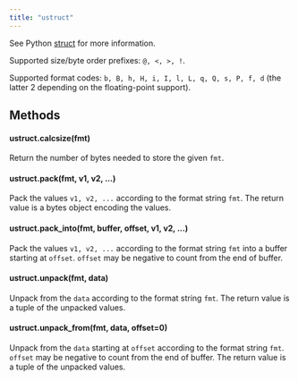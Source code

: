 ```yaml
---
title: "ustruct"
---
```


See Python [struct](https://docs.python.org/3/library/struct.html) for more information.

Supported size/byte order prefixes: `@, <, >, !`.

Supported format codes: `b, B, h, H, i, I, l, L, q, Q, s, P, f, d` (the latter 2 depending on the floating-point support).

## Methods

#### ustruct.calcsize(fmt)

Return the number of bytes needed to store the given `fmt`.

#### ustruct.pack(fmt, v1, v2, ...)

Pack the values `v1, v2, ...` according to the format string `fmt`. The return value is a bytes object encoding the values.

#### ustruct.pack\_into(fmt, buffer, offset, v1, v2, ...)

Pack the values `v1, v2, ...` according to the format string `fmt` into a buffer starting at `offset`. `offset` may be negative to count from the end of buffer.

#### ustruct.unpack(fmt, data)

Unpack from the `data` according to the format string `fmt`. The return value is a tuple of the unpacked values.

#### ustruct.unpack\_from(fmt, data, offset=0)

Unpack from the `data` starting at `offset` according to the format string `fmt`. `offset` may be negative to count from the end of buffer. The return value is a tuple of the unpacked values.

